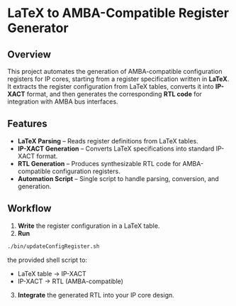 # LaTeX to AMBA-Compatible Register Generator

## Overview
This project automates the generation of AMBA-compatible configuration registers for IP cores, starting from a register specification written in **LaTeX**.  
It extracts the register configuration from LaTeX tables, converts it into **IP-XACT** format, and then generates the corresponding **RTL code** for integration with AMBA bus interfaces.

## Features
- **LaTeX Parsing** – Reads register definitions from LaTeX tables.
- **IP-XACT Generation** – Converts LaTeX specifications into standard IP-XACT format.
- **RTL Generation** – Produces synthesizable RTL code for AMBA-compatible configuration registers.
- **Automation Script** – Single script to handle parsing, conversion, and generation.

## Workflow
1. **Write** the register configuration in a LaTeX table.
2. **Run** 
```bash
./bin/updateConfigRegister.sh
```
the provided shell script to:
   - LaTeX table → IP-XACT  
   - IP-XACT → RTL (AMBA-compatible)
3. **Integrate** the generated RTL into your IP core design.
